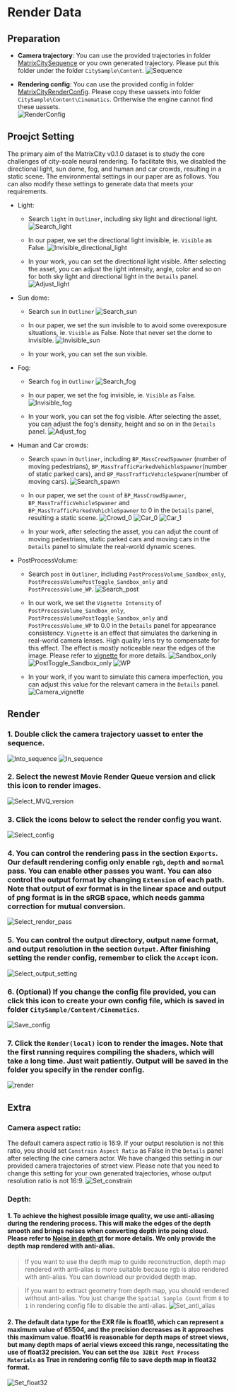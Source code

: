 # Render Data

## Preparation
- **Camera trajectory**: You can use the provided trajectories in folder [MatrixCitySequence](../../MatrixCitySequence) or you own generated trajectory. Please put this folder under the folder `CitySample\Content`.
![Sequence](figures/Sequence.png)

- **Rendering config**: You can use the provided config in folder [MatrixCityRenderConfig](../../MatrixCityRenderConfig). Please copy these uassets into folder `CitySample\Content\Cinematics`. Ortherwise the engine cannot find these uassets.  
![RenderConfig](figures/RenderConfig.png)

## Proejct Setting
The primary aim of the MatrixCity v0.1.0 dataset is to study the core challenges of city-scale neural rendering. To facilitate this, we disabled the directional light, sun dome, fog, and human and car crowds, resulting in a static scene. The environmental settings in our paper are as follows. You can also modify these settings to generate data that meets your requirements.

- Light: 
    - Search `light` in `Outliner`, including sky light and directional light.
    ![Search_light](figures/Search_light.png)

    - In our paper, we set the directional light invisible, ie. `Visible` as False.
    ![Invisible_directional_light](figures/Invisible_directional_light.png)

    - In your work, you can set the directional light visible. After selecting the asset, you can adjust the light intensity, angle, color and so on for both sky light and directional light in the `Details` panel.
    ![Adjust_light](figures/Adjust_light.png)

- Sun dome: 
    - Search `sun` in `Outliner`
    ![Search_sun](figures/Search_sun.png)

    - In our paper, we set the sun invisible to to avoid some overexposure situations, ie. `Visible` as False. Note that never set the dome to invisible.
    ![Invisible_sun](figures/Invisible_sun.png)
    - In your work, you can set the sun visible.

- Fog: 
    - Search `fog` in `Outliner`
    ![Search_fog](figures/Search_fog.png)

    - In our paper, we set the fog invisible, ie. `Visible` as False.
    ![Invisible_fog](figures/Invisible_fog.png)

    - In your work, you can set the fog visible. After selecting the asset, you can adjust the fog's density, height and so on in the `Details` panel.
    ![Adjust_fog](figures/Adjust_fog.png)

- Human and Car crowds: 
    - Search `spawn` in `Outliner`, including `BP_MassCrowdSpawner` (number of moving pedestrians), `BP_MassTrafficParkedVehichleSpawner`(number of static parked cars), and `BP_MassTrafficVehicleSpwaner`(number of moving cars).
    ![Search_spawn](figures/Search_spawn.png)

    - In our paper, we set the `count` of `BP_MassCrowdSpawner`, `BP_MassTrafficVehicleSpwaner` and `BP_MassTrafficParkedVehichleSpawner` to 0 in the `Details` panel, resulting a static scene.
    ![Crowd_0](figures/Crowd_0.png)
    ![Car_0](figures/Car_0.png)
    ![Car_1](figures/Car_1.png)

    - In your work, after selecting the asset, you can adjut the count of moving pedestrians, static parked cars and moving cars in the `Details` panel to simulate the real-world dynamic scenes.

- PostProcessVolume: 
    - Search `post` in `Outliner`, including `PostProcessVolume_Sandbox_only`, `PostProcessVolumePostToggle_Sandbox_only` and `PostProcessVolume_WP`.
    ![Search_post](figures/Search_post.png)

    - In our work, we set the `Vignette Intensity` of `PostProcessVolume_Sandbox_only`, `PostProcessVolumePostToggle_Sandbox_only` and `PostProcessVolume_WP` to 0.0 in the `Details` panel for appearance consistency. `Vignette` is an effect that simulates the darkening in real-world camera lenses. High quality lens try to compensate for this effect. The effect is mostly noticeable near the edges of the image. Please refer to [vignette](https://docs.unrealengine.com/4.27/en-US/RenderingAndGraphics/PostProcessEffects/Vignette/) for more details.
    ![Sandbox_only](figures/Sandbox_only.png)
    ![PostToggle_Sandbox_only](figures/PostToggle_Sandbox_only.png)
    ![WP](figures/WP.png)

    - In your work, if you want to simulate this camera imperfection, you can adjust this value for the relevant camera in the `Details` panel.
    ![Camera_vignette](figures/Camera_vignette.png)

## Render
### 1. Double click the camera trajectory uasset to enter the sequence.
![Into_sequence](figures/Into_sequence.png)
![In_sequence](figures/In_sequence.png)

### 2. Select the newest Movie Render Queue version and click this icon to render images.
![Select_MVQ_version](figures/Select_MVQ_version.png)

### 3. Click the icons below to select the render config you want.
![Select_config](figures/Select_config.png)

### 4. You can control the rendering pass in the section `Exports`. Our default rendering config only enable `rgb`, `depth` and `normal` pass. You can enable other passes you want. You can also control the output format by changing `Extension` of each path. **Note that output of exr format is in the linear space and output of png format is in the sRGB space, which needs gamma correction for mutual conversion.**
![Select_render_pass](figures/Select_render_pass.png)

### 5. You can control the output directory, output name format, and output resolution in the section `Output`. **After finishing setting the render config, remember to click the `Accept` icon.**
![Select_output_setting](figures/Select_output_setting.png) 

### 6. (Optional) If you change the config file provided, you can click this icon to create your own config file, which is saved in folder `CitySample/Content/Cinematics`.
![Save_config](figures/Save_config.png)

### 7. Click the `Render(local)` icon to render the images. **Note that the first running requires compiling the shaders, which will take a long time. Just wait patiently.** Output will be saved in the folder you specify in the render config. 
![render](figures/render.png)

## Extra

### Camera aspect ratio:
The default camera aspect ratio is 16:9. If your output resolution is not this ratio, you should set `Constrain Aspect Ratio` as False in the `Details` panel after selecting the cine camera actor. We have changed this setting in our provided camera trajectories of street view. Please note that you need to change this setting for your own generated trajectories, whose output resolution ratio is not 16:9.
![Set_constrain](figures/Set_constrain.png)

### Depth:
#### 1. To achieve the highest possible image quality, we use anti-aliasing during the rendering process. This will make the edges of the depth smooth and brings noises when converting depth into poing cloud. Please refer to [Noise in depth gt](https://github.com/city-super/MatrixCity/issues/4#issuecomment-1774054407) for more details. We only provide the depth map rendered with anti-alias. 

>If you want to use the depth map to guide reconstruction, depth map rendered with anti-alias is more suitable because rgb is also rendered with anti-alias. You can download our provided depth map.

>If you want to extract geometry from depth map, you should rendered without anti-alias. You just change the `Spatial Sample Count` from `8` to `1` in rendering config file to disable the anti-alias.
![Set_anti_alias](figures/Set_anti_alias.png)

#### 2. The default data type for the EXR file is float16, which can represent a maximum value of 65504, and the precision decreases as it approaches this maximum value. float16 is reasonable for depth maps of street views, but many depth maps of aerial views exceed this range, necessitating the use of float32 precision. You can set the `Use 32Bit Post Process Materials` as True in rendering config file to save depth map in float32 format.
![Set_float32](figures/Set_float32.png)